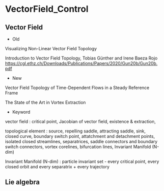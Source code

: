 # VectorField_Control

## Vector Field

- Old

Visualizing Non-Linear Vector Field Topology

Introduction to Vector Field Topology, Tobias Günther and Irene Baeza Rojo https://cgl.ethz.ch/Downloads/Publications/Papers/2020/Gun20b/Gun20b.pdf

- New

Vector Field Topology of Time-Dependent Flows in a Steady Reference Frame

The State of the Art in Vortex Extraction

- Keyword

vector field : critical point, Jacobian of vector field, existence & extraction, 

topological element : source, repelling saddle, attracting saddle, sink, closed curve, boundary switch point, attatchment and detachment points, isolated closed streamlines, separatrices, saddle connectors and boundary switch connectors, vortex corelines, bifurcation lines, Invariant Manifold (N-dim)

Invariant Manifold (N-dim) : particle invariant set - every critical point, every closed orbit and every separatrix + every trajectory

## Lie algebra



##

